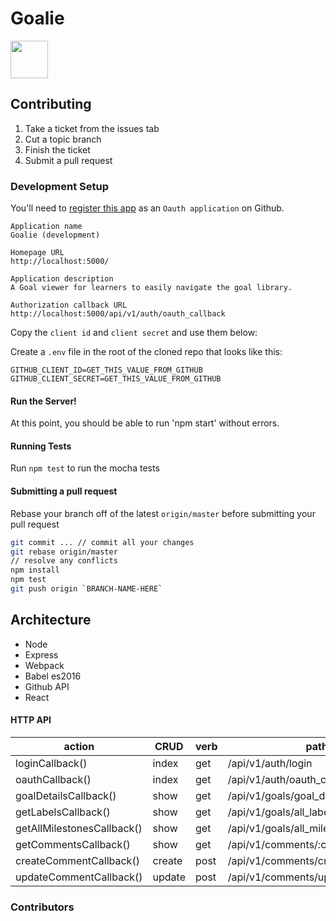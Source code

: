 # Goalie
<img src="http://mrnussbaum.com/slapshot1/ipad/images/goalie.gif" width="60">

## Contributing

1. Take a ticket from the issues tab
2. Cut a topic branch
3. Finish the ticket
4. Submit a pull request

### Development Setup

You'll need to
[register this app](https://github.com/settings/applications/new)
as an `Oauth application` on Github.

```
Application name
Goalie (development)

Homepage URL
http://localhost:5000/

Application description
A Goal viewer for learners to easily navigate the goal library.

Authorization callback URL
http://localhost:5000/api/v1/auth/oauth_callback
```

Copy the `client id` and `client secret` and use them below:

Create a `.env` file in the root of the cloned repo that looks like this:
```
GITHUB_CLIENT_ID=GET_THIS_VALUE_FROM_GITHUB
GITHUB_CLIENT_SECRET=GET_THIS_VALUE_FROM_GITHUB
```

#### Run the Server!

At this point, you should be able to run 'npm start' without errors.


#### Running Tests

Run `npm test` to run the mocha tests

#### Submitting a pull request

Rebase your branch off of the latest `origin/master` before submitting your pull request

```sh
git commit ... // commit all your changes
git rebase origin/master
// resolve any conflicts
npm install
npm test
git push origin `BRANCH-NAME-HERE`
```

## Architecture

- Node
- Express
- Webpack
- Babel es2016
- Github API
- React


#### HTTP API

| action                     | CRUD   | verb | path                             |
| -------------------------- | ------ | ---- | ---------------------------------|
| loginCallback()            | index  | get  | /api/v1/auth/login               |
| oauthCallback()            | index  | get  | /api/v1/auth/oauth_callback      |
| goalDetailsCallback()      | show   | get  | /api/v1/goals/goal_details       |
| getLabelsCallback()        | show   | get  | /api/v1/goals/all_labels         |
| getAllMilestonesCallback() | show   | get  | /api/v1/goals/all_milestones     |
| getCommentsCallback()      | show   | get  | /api/v1/comments/:comment_number |
| createCommentCallback()    | create | post | /api/v1/comments/create_comment  |
| updateCommentCallback()    | update | post | /api/v1/comments/update_comment  |

### Contributors
